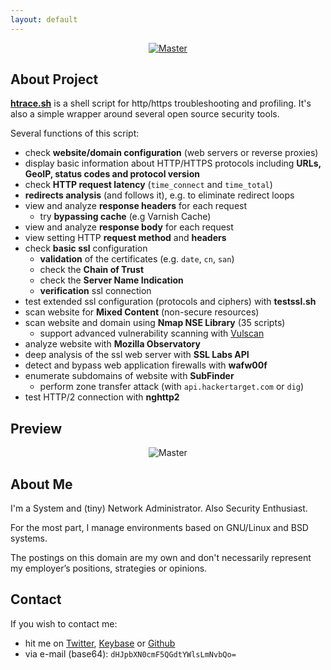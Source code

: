 ```yaml
---
layout: default
---
```


<p align="center">
  <a href="https://github.com/trimstray/htrace.sh">
    <img src="https://trimstray.github.io/htrace.sh/assets/img/htrace.sh_logo.png" alt="Master">
  </a>
</p>

## About Project

**[htrace.sh](https://github.com/trimstray/htrace.sh)** is a shell script for http/https troubleshooting and profiling. It's also a simple wrapper around several open source security tools.

Several functions of this script:

- check **website/domain configuration** (web servers or reverse proxies)
- display basic information about HTTP/HTTPS protocols including **URLs, GeoIP, status codes and protocol version**
- check **HTTP request latency** (`time_connect` and `time_total`)
- **redirects analysis** (and follows it), e.g. to eliminate redirect loops
- view and analyze **response headers** for each request
  - try **bypassing cache** (e.g Varnish Cache)
- view and analyze **response body** for each request
- view setting HTTP **request method** and **headers**
- check **basic ssl** configuration
  - **validation** of the certificates (e.g. `date`, `cn`, `san`)
  - check the **Chain of Trust**
  - check the **Server Name Indication**
  - **verification** ssl connection
- test extended ssl configuration (protocols and ciphers) with **testssl.sh**
- scan website for **Mixed Content** (non-secure resources)
- scan website and domain using **Nmap NSE Library** (35 scripts)
  - support advanced vulnerability scanning with [Vulscan](https://github.com/scipag/vulscan)
- analyze website with **Mozilla Observatory**
- deep analysis of the ssl web server with **SSL Labs API**
- detect and bypass web application firewalls with **wafw00f**
- enumerate subdomains of website with **SubFinder**
  - perform zone transfer attack (with `api.hackertarget.com` or `dig`)
- test HTTP/2 connection with **nghttp2**

## Preview

<p align="center">
    <img src="https://trimstray.github.io/htrace.sh/assets/img/htrace.sh_preview.png"
        alt="Master">
</p>

## About Me

I'm a System and (tiny) Network Administrator. Also Security Enthusiast.

For the most part, I manage environments based on GNU/Linux and BSD systems.

The postings on this domain are my own and don't necessarily represent my employer’s positions, strategies or opinions.

## Contact

If you wish to contact me:

- hit me on [Twitter](https://twitter.com/trimstray), [Keybase](https://keybase.io/trimstray) or [Github](https://github.com/trimstray)
- via e-mail (base64): `dHJpbXN0cmF5QGdtYWlsLmNvbQo=`
